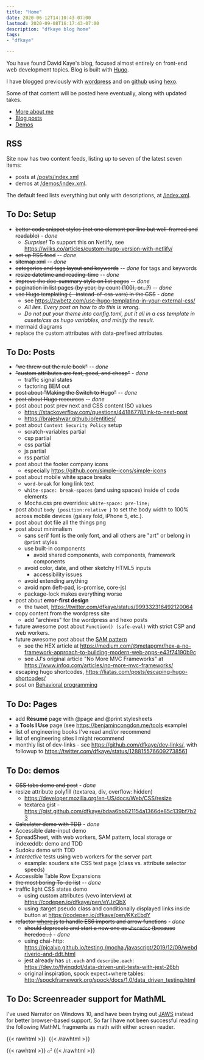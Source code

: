 ```yaml
---
title: "Home"
date: 2020-06-12T14:10:43-07:00
lastmod: 2020-09-08T16:17:43-07:00
description: "dfkaye blog home"
tags:
- "dfkaye"

---
```


<!--
This is my Home page.

At content/_index.md, using layouts/index.html.
-->

You have found David Kaye's blog, focused almost entirely on front-end web development topics. Blog is built with [Hugo](https://gohugo.io).

I have blogged previously with [wordpress](https://dfkaye.wordpress.com/) and on [github](http://dfkaye.github.io/) using [hexo](https://github.com/hexojs/hexo).

Some of that content will be posted here eventually, along with updated takes.

+ [More about me](/about/)
+ [Blog posts](/posts/)
+ [Demos](/demos/)



## RSS

Site now has two content feeds, listing up to seven of the latest seven items:

- posts at [/posts/index.xml](/posts/index.xml)
- demos at [/demos/index.xml](/demos/index.xml).

The default feed lists everything but only with descriptions, at [/index.xml](/index.xml).


## To Do: Setup

+ ~~better code snippet styles (not one element per line but well-framed and readable)~~ - *done*
  - *Surprise!* To support this on Netlify, see https://wilks.co/articles/custom-hugo-version-with-netlify/
+ ~~set up RSS feed~~ -- *done*
+ ~~sitemap.xml~~ -- *done*
+ ~~categories and tags layout and keywords~~ -- *done* for tags and keywords
+ ~~resize datetime and reading-time~~ -- *done*
+ ~~improve the doc-summary style on list pages~~ -- *done*
+ ~~pagination in list pages (by year, by count (100), or...?)~~ -- *done*
+ ~~use Hugo templating (--instead-of-css-vars) in the CSS~~ - *done*
  - see https://zwbetz.com/use-hugo-templating-in-your-external-css/
  - *All lies. Every post on how to do this is wrong.*
  - *Do not put your theme into config.toml, put it all in a css template in assets/css as hugo variables, and minify the result.*
+ mermaid diagrams
+ replace the custom attributes with data-prefixed attributes.

## To Do: Posts

+ ~~"we threw out the rule book"~~ -- *done*
+ ~~"custom attributes are fast, good, and cheap"~~ - *done*
  - traffic signal states
  - factoring BEM out
+ ~~post about "Making the Switch to Hugo"~~ -- *done*
+ ~~post about Hugo resources~~ -- *done*
+ post about post prev next and CSS content ISO values
  - https://stackoverflow.com/questions/44186778/link-to-next-post
  - https://brajeshwar.github.io/entities/
+ post about `Content Security Policy` setup
  - scratch-variables partial
  - csp partial
  - css partial
  - js partial
  - rss partial
+ post about the footer company icons
  - especially https://github.com/simple-icons/simple-icons
+ post about mobile white space breaks
  - `word-break` for long link text
  - `white-space: break-spaces` (and using spaces) inside of code elements
  - Mocha.css pre overrides: `white-space: pre-line;`
+ post about `body {position:relative }` to set the body width to 100% across mobile devices (galaxy fold, iPhone 5, etc.).
+ post about dot file all the things png
+ post about minimalism
  - sans serif font is the only font, and all others are "art" or belong in `@print` styles
  - use built-in components
    - avoid shared components, web components, framework components
  - avoid color, date, and other sketchy HTML5 inputs
    - accessibility issues
  - avoid extending anything
  - avoid npm (left-pad, is-promise, core-js)
  - package-lock makes everything worse
+ post about **error-first design**
  - the tweet, https://twitter.com/dfkaye/status/999332316492120064
+ copy content from the wordpress site
  - add "archives" for the wordpress and hexo posts
+ future awesome post about `Function() (safe-eval)` with strict CSP and web workers.
+ future awesome post about the [SAM pattern](https://sam.js.org)
  - see the HEX article at https://medium.com/@metapgmr/hex-a-no-framework-approach-to-building-modern-web-apps-e43f74190b9c
  - see JJ's original article "No More MVC Frameworks" at https://www.infoq.com/articles/no-more-mvc-frameworks/
+ escaping hugo shortcodes, https://liatas.com/posts/escaping-hugo-shortcodes/
+ post on [Behavioral programming](https://lmatteis.github.io/react-behavioral/)


## To Do: Pages

+ add **R&eacute;sum&eacute;** page with @page and @print stylesheets
+ a **Tools I Use** page (see https://benjamincongdon.me/tools example)
+ list of engineering books I've read and/or recommend
+ list of engineering sites I might recommend
+ monthly list of dev-links - see https://github.com/dfkaye/dev-links/, with followup to https://twitter.com/dfkaye/status/1288155766092738561

## To Do: demos

+ ~~CSS tabs demo and post~~ - *done*
+ resize attribute polyfill (textarea, div, overflow: hidden)
  - https://developer.mozilla.org/en-US/docs/Web/CSS/resize
  - textarea gist - https://gist.github.com/dfkaye/bdaa6bb621154a1366de85c139bf7b23
+ ~~Calculator demo with TDD~~ - *done*
+ Accessible date-input demo
+ SpreadSheet, with web workers, SAM pattern, local storage or indexeddb: demo and TDD
+ Sudoku demo with TDD
+ *interactive* tests using web workers for the server part
  - example: souders site CSS test page (class vs. attribute selector speeds)
+ Accessible Table Row Expansions
+ ~~the most boring To-do list~~ -- *done*
+ traffic light CSS states demo
  + using custom attributes (vevo interview) at https://codepen.io/dfkaye/pen/eYJzQbX
  + using :target pseudo class and conditionally displayed links inside button at https://codepen.io/dfkaye/pen/KKzEbdY
+ ~~refactor [where.js](https://github.com/dfkaye/where.js) to handle ES6 imports and arrow functions~~ - *done*
  + ~~should deprecate and start a new one as `wheredoc` (because heredoc...)~~ - *done*
  + using chai-http: https://pjcalvo.github.io/testing,/mocha,/javascript/2019/12/09/webdriverio-and-ddt.html
  + jest already has `it.each` and `describe.each`: https://dev.to/flyingdot/data-driven-unit-tests-with-jest-26bh
  + original inspiration, spock expect+where tables: http://spockframework.org/spock/docs/1.0/data_driven_testing.html


## To Do: Screenreader support for MathML

I've used Narrator on Windows 10, and have been trying out [JAWS](https://support.freedomscientific.com/Downloads/JAWS) instead for better browser-based support. So far I have not been successful reading the following MathML fragments as math with either screen reader.

{{< rawhtml >}} 
<math xmlns="http://www.w3.org/1998/Math/MathML">
    <apply>
        <plus/>
        <apply>
            <times/>
            <ci>a</ci>
            <apply>
                <power/>
                <ci>x</ci>
                <cn>2</cn>
            </apply>
        </apply>
        <apply>
            <times/>
            <ci>b</ci>
            <ci>x</ci>
        </apply>
        <ci>c</ci>
    </apply>
</math>
{{< /rawhtml >}} 

{{< rawhtml >}} 
<math xmlns="http://www.w3.org/1998/Math/MathML">
  <msup>
    <mi>a</mi>
    <mn>2</mn>
  </msup>
</math>
{{< /rawhtml >}}

